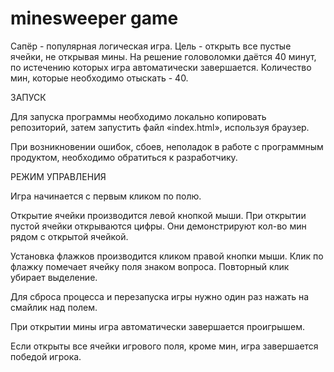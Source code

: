 # minesweeper game

Сапёр - популярная логическая игра. Цель - открыть все пустые ячейки, не открывая мины. На решение головоломки даётся 40 минут, по истечению которых игра автоматически завершается. Количество мин, которые необходимо отыскать - 40.

ЗАПУСК

Для запуска программы необходимо локально копировать репозиторий, затем запустить файл «index.html», используя браузер.

При возникновении ошибок, сбоев, неполадок в работе с программным продуктом, необходимо обратиться к разработчику.

РЕЖИМ УПРАВЛЕНИЯ

Игра начинается с первым кликом по полю.

Открытие ячейки производится левой кнопкой мыши. При открытии пустой ячейки открываются цифры. Они демонстрируют кол-во мин рядом с открытой ячейкой.

Установка флажков производится кликом правой кнопки мыши. Клик по флажку помечает ячейку поля знаком вопроса. Повторный клик убирает выделение.

Для сброса процесса и перезапуска игры нужно один раз нажать на смайлик над полем.

При открытии мины игра автоматически завершается проигрышем.

Если открыты все ячейки игрового поля, кроме мин, игра завершается победой игрока.
